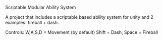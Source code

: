 Scriptable Modular Ability System


A project that includes a scriptable based ability system for unity and 2 examples: fireball + dash.

Controls: W,A,S,D = Movement    (by default) Shift = Dash, Space = Fireball

